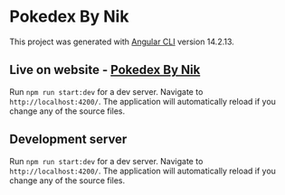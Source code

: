 # Pokedex By Nik

This project was generated with [Angular CLI](https://github.com/angular/angular-cli) version 14.2.13.

## Live on website - [Pokedex By Nik](https://pokedex-by-nik.vercel.app/)

Run `npm run start:dev` for a dev server. Navigate to `http://localhost:4200/`. The application will automatically reload if you change any of the source files.

## Development server

Run `npm run start:dev` for a dev server. Navigate to `http://localhost:4200/`. The application will automatically reload if you change any of the source files.
